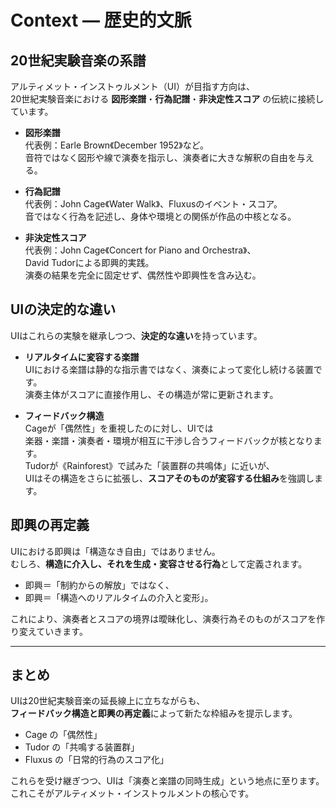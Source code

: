 # Context — 歴史的文脈

## 20世紀実験音楽の系譜

アルティメット・インストゥルメント（UI）が目指す方向は、  
20世紀実験音楽における **図形楽譜**・**行為記譜**・**非決定性スコア** の伝統に接続しています。  

- **図形楽譜**  
  代表例：Earle Brown《December 1952》など。  
  音符ではなく図形や線で演奏を指示し、演奏者に大きな解釈の自由を与える。  

- **行為記譜**  
  代表例：John Cage《Water Walk》、Fluxusのイベント・スコア。  
  音ではなく行為を記述し、身体や環境との関係が作品の中核となる。  

- **非決定性スコア**  
  代表例：John Cage《Concert for Piano and Orchestra》、  
  David Tudorによる即興的実践。  
  演奏の結果を完全に固定せず、偶然性や即興性を含み込む。  

## UIの決定的な違い

UIはこれらの実験を継承しつつ、**決定的な違い**を持っています。  

- **リアルタイムに変容する楽譜**  
  UIにおける楽譜は静的な指示書ではなく、演奏によって変化し続ける装置です。  
  演奏主体がスコアに直接作用し、その構造が常に更新されます。  

- **フィードバック構造**  
  Cageが「偶然性」を重視したのに対し、UIでは  
  楽器・楽譜・演奏者・環境が相互に干渉し合うフィードバックが核となります。  
  Tudorが《Rainforest》で試みた「装置群の共鳴体」に近いが、  
  UIはその構造をさらに拡張し、**スコアそのものが変容する仕組み**を強調します。  

## 即興の再定義

UIにおける即興は「構造なき自由」ではありません。  
むしろ、**構造に介入し、それを生成・変容させる行為**として定義されます。  

- 即興＝「制約からの解放」ではなく、  
- 即興＝「構造へのリアルタイムの介入と変形」。  

これにより、演奏者とスコアの境界は曖昧化し、演奏行為そのものがスコアを作り変えていきます。  

---

## まとめ

UIは20世紀実験音楽の延長線上に立ちながらも、  
**フィードバック構造と即興の再定義**によって新たな枠組みを提示します。  

- Cage の「偶然性」  
- Tudor の「共鳴する装置群」  
- Fluxus の「日常的行為のスコア化」  

これらを受け継ぎつつ、UIは「演奏と楽譜の同時生成」という地点に至ります。  
これこそがアルティメット・インストゥルメントの核心です。
